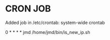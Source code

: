 # CRON JOB
Added job in /etc/crontab: system-wide crontab

0 *     * * *   jmd     /home/jmd/bin/is_new_ip.sh
